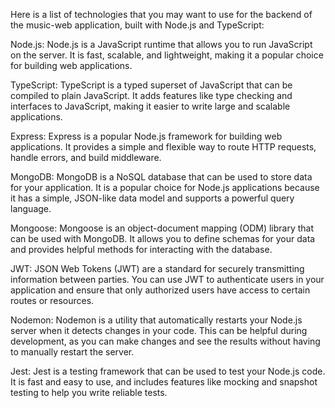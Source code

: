 Here is a list of technologies that you may want to use for the backend of the music-web application, built with Node.js and TypeScript:

Node.js: Node.js is a JavaScript runtime that allows you to run JavaScript on the server. It is fast, scalable, and lightweight, making it a popular choice for building web applications.

TypeScript: TypeScript is a typed superset of JavaScript that can be compiled to plain JavaScript. It adds features like type checking and interfaces to JavaScript, making it easier to write large and scalable applications.

Express: Express is a popular Node.js framework for building web applications. It provides a simple and flexible way to route HTTP requests, handle errors, and build middleware.

MongoDB: MongoDB is a NoSQL database that can be used to store data for your application. It is a popular choice for Node.js applications because it has a simple, JSON-like data model and supports a powerful query language.

Mongoose: Mongoose is an object-document mapping (ODM) library that can be used with MongoDB. It allows you to define schemas for your data and provides helpful methods for interacting with the database.

JWT: JSON Web Tokens (JWT) are a standard for securely transmitting information between parties. You can use JWT to authenticate users in your application and ensure that only authorized users have access to certain routes or resources.

Nodemon: Nodemon is a utility that automatically restarts your Node.js server when it detects changes in your code. This can be helpful during development, as you can make changes and see the results without having to manually restart the server.

Jest: Jest is a testing framework that can be used to test your Node.js code. It is fast and easy to use, and includes features like mocking and snapshot testing to help you write reliable tests.